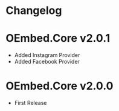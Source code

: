 Changelog
====================

# OEmbed.Core v2.0.1
* Added Instagram Provider
* Added Facebook Provider

# OEmbed.Core v2.0.0
* First Release